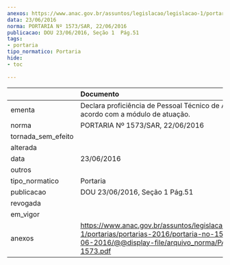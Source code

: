 ```yaml
---
anexos: https://www.anac.gov.br/assuntos/legislacao/legislacao-1/portarias/portarias-2016/portaria-no-1573-sar-22-06-2016/@@display-file/arquivo_norma/PA2016-1573.pdf
data: 23/06/2016
norma: PORTARIA Nº 1573/SAR, 22/06/2016
publicacao: DOU 23/06/2016, Seção 1  Pág.51
tags:
- portaria
tipo_normatico: Portaria
hide: 
- toc 
 
---
```


|                    | Documento                                                                                                                                                      |
|:-------------------|:---------------------------------------------------------------------------------------------------------------------------------------------------------------|
| ementa             | Declara proficiência de Pessoal Técnico de AIR de acordo com a módulo de atuação.                                                                              |
| norma              | PORTARIA Nº 1573/SAR, 22/06/2016                                                                                                                               |
| tornada_sem_efeito |                                                                                                                                                                |
| alterada           |                                                                                                                                                                |
| data               | 23/06/2016                                                                                                                                                     |
| outros             |                                                                                                                                                                |
| tipo_normatico     | Portaria                                                                                                                                                       |
| publicacao         | DOU 23/06/2016, Seção 1  Pág.51                                                                                                                                |
| revogada           |                                                                                                                                                                |
| em_vigor           |                                                                                                                                                                |
| anexos             | https://www.anac.gov.br/assuntos/legislacao/legislacao-1/portarias/portarias-2016/portaria-no-1573-sar-22-06-2016/@@display-file/arquivo_norma/PA2016-1573.pdf |